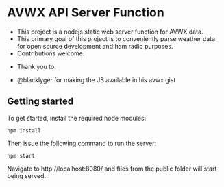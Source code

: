 AVWX API Server Function
=========================================

- This project is a nodejs static web server function for AVWX data.
- This primary goal of this project is to conveniently parse weather data for open source development and ham radio purposes.
- Contributions welcome.

* Thank you to:
- @blacklyger for making the JS available in his avwx gist

Getting started
---------------

To get started, install the required node modules:

```
npm install
```

Then issue the following command to run the server:

```
npm start
```

Navigate to http://localhost:8080/ and files from the public folder will start being served.